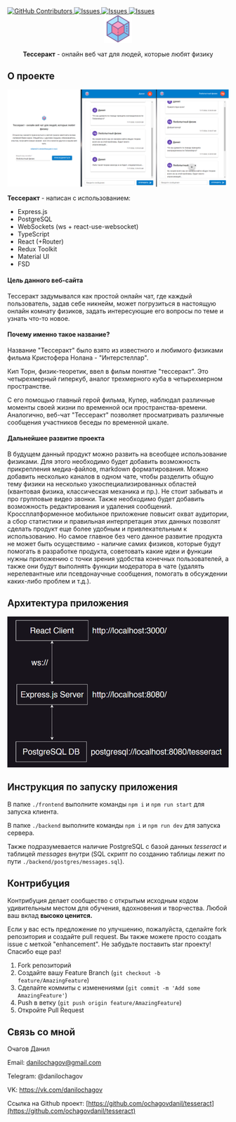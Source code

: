 <!-- --------STATS-------- -->
 <a href="https://github.com/ochagovdanil/tesseract/graphs/contributors">
	<img alt="GitHub Contributors" src="https://img.shields.io/github/contributors/ochagovdanil/tesseract.svg" />
</a>
<a href="https://github.com/ochagovdanil/tesseract/network/members">
	<img alt="Issues" src="https://img.shields.io/github/forks/ochagovdanil/tesseract.svg" />
</a>
<a href="https://github.com/ochagovdanil/tesseract/stargazers">
	<img alt="Issues" src="https://img.shields.io/github/stars/ochagovdanil/tesseract.svg" />
</a>
<a href="https://github.com/ochagovdanil/tesseract/issues">
	<img alt="Issues" src="https://img.shields.io/github/issues/ochagovdanil/tesseract.svg" />
</a>

<!-- --------LOGO-------- -->
<br />
<div align="center">
	<img src="./images/logo.png" alt="Logo" />
	<p><strong>Тессеракт</strong> - онлайн веб чат для людей, которые любят физику</p>
</div>

<!-- --------ABOUT THE PROJECT-------- -->

## О проекте

<div align="center">
	<img src="./images/main.png" alt="Preview" />
</div>
<p><strong>Тессеракт</strong> - написан с использованием:</p>
<ul>
	<li>Express.js</li>
	<li>PostgreSQL</li>
	<li>WebSockets (ws + react-use-websocket)</li>
	<li>TypeScript</li>
	<li>React (+Router)</li>
	<li>Redux Toolkit</li>
	<li>Material UI</li>
	<li>FSD</li>
</ul>

#### Цель данного веб-сайта

Тессеракт задумывался как простой онлайн чат, где каждый пользователь, задав себе никнейм, может погрузиться в настоящую онлайн комнату физиков, задать интересующие его вопросы по теме и узнать что-то новое.

#### Почему именно такое название?

Название "Тессеракт" было взято из известного и любимого физиками фильма Кристофера Нолана - "Интерстеллар".

Кип Торн, физик-теоретик, ввел в фильм понятие "тессеракт". Это четырехмерный гиперкуб, аналог трехмерного куба в четырехмерном пространстве.

С его помощью главный герой фильма, Купер, наблюдал различные моменты своей жизни по временной оси пространства-времени. Аналогично, веб-чат "Тессеракт" позволяет просматривать различные сообщения участников беседы по временной шкале.

#### Дальнейшее развитие проекта

В будущем данный продукт можно развить на всеобщее использование физиками. Для этого необходимо будет добавить возможность прикрепления медиа-файлов, markdown форматирования. Можно добавить несколько каналов в одном чате, чтобы разделить общую тему физики на несколько узкоспециализированных областей (квантовая физика, классическая механика и пр.). Не стоит забывать и про групповые видео звонки. Также необходимо будет добавить возможность редактирования и удаления сообщений. Кроссплатформенное мобильное приложение повысит охват аудитории, а сбор статистики и правильная интерпретация этих данных позволят сделать продукт еще более удобным и привлекательным к использованию. Но самое главное без чего данное развитие продукта не может быть осуществимо - наличие самих физиков, которые будут помогать в разработке продукта, советовать какие идеи и функции нужны приложению с точки зрения удобства конечных пользователей, а также они будут выполнять функции модератора в чате (удалять нерелевантные или псевдонаучные сообщения, помогать в обсуждении каких-либо проблем и т.д.).

<!-- APP ARCHITECTURE  -->

## Архитектура приложения

<div align="center">
	<img src="./images/architecture.png" alt="Architecture" />
</div>

<!-- SET UP INSTRUCTIONS -->

## Инструкция по запуску приложения

В папке `./frontend` выполните команды `npm i` и `npm run start` для запуска клиента.

В папке `./backend` выполните команды `npm i` и `npm run dev` для запуска сервера.

Также подразумевается наличие PostgreSQL с базой данных _tesseract_ и таблицей _messages_ внутри (SQL скрипт по созданию таблицы лежит по пути `./backend/postgres/messages.sql`).

<!-- --------CONTRIBUTING-------- -->

## Контрибуция

Контрибуция делает сообщество с открытым исходным кодом удивительным местом для обучения, вдохновения и творчества. Любой ваш вклад **высоко ценится.**

Если у вас есть предложение по улучшению, пожалуйста, сделайте fork репозитория и создайте pull request. Вы также можете просто создать issue с меткой "enhancement".
Не забудьте поставить star проекту! Спасибо еще раз!

1. Fork репозиторий
2. Создайте вашу Feature Branch (`git checkout -b feature/AmazingFeature`)
3. Сделайте коммиты с изменениями (`git commit -m 'Add some AmazingFeature'`)
4. Push в ветку (`git push origin feature/AmazingFeature`)
5. Откройте Pull Request

<!-- --------CONTACT-------- -->

## Связь со мной

Очагов Данил

Email: danilochagov@gmail.com

Telegram: @danilochagov

VK: https://vk.com/danilochagov

Ссылка на Github проект: [https://github.com/ochagovdanil/tesseract](https://github.com/ochagovdanil/tesseract)
